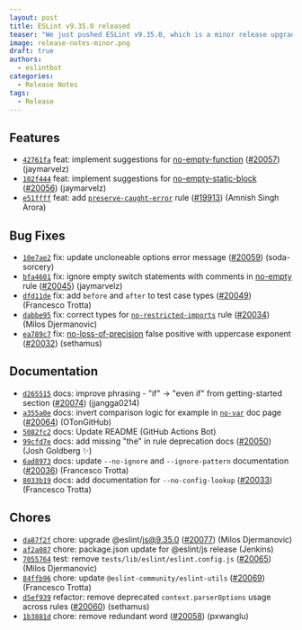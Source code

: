 ```yaml
---
layout: post
title: ESLint v9.35.0 released
teaser: "We just pushed ESLint v9.35.0, which is a minor release upgrade of ESLint. This release adds some new features and fixes several bugs found in the previous release."
image: release-notes-minor.png
draft: true
authors:
  - eslintbot
categories:
  - Release Notes
tags:
  - Release
---
```









## Features


* [`42761fa`](https://github.com/eslint/eslint/commit/42761fa7c872fb9e14c144b692af6967b3662082) feat: implement suggestions for [no-empty-function](/docs/rules/no-empty-function) ([#20057](https://github.com/eslint/eslint/issues/20057)) (jaymarvelz)
* [`102f444`](https://github.com/eslint/eslint/commit/102f44442ac9bf1fcd4ba6ab9fae43ce09199df6) feat: implement suggestions for [no-empty-static-block](/docs/rules/no-empty-static-block) ([#20056](https://github.com/eslint/eslint/issues/20056)) (jaymarvelz)
* [`e51ffff`](https://github.com/eslint/eslint/commit/e51ffff737ca245b3a1d115cb11e1c99737249a3) feat: add [`preserve-caught-error`](/docs/rules/preserve-caught-error) rule ([#19913](https://github.com/eslint/eslint/issues/19913)) (Amnish Singh Arora)






## Bug Fixes


* [`10e7ae2`](https://github.com/eslint/eslint/commit/10e7ae23e30ea0834d9fdeb3a2a1db8103c36cd2) fix: update uncloneable options error message ([#20059](https://github.com/eslint/eslint/issues/20059)) (soda-sorcery)
* [`bfa4601`](https://github.com/eslint/eslint/commit/bfa46013e7ea9a522c02f72250fa07160f96a6b8) fix: ignore empty switch statements with comments in [no-empty](/docs/rules/no-empty) rule ([#20045](https://github.com/eslint/eslint/issues/20045)) (jaymarvelz)
* [`dfd11de`](https://github.com/eslint/eslint/commit/dfd11deb24fc733faa5db751a2f615eb04e48b15) fix: add `before` and `after` to test case types ([#20049](https://github.com/eslint/eslint/issues/20049)) (Francesco Trotta)
* [`dabbe95`](https://github.com/eslint/eslint/commit/dabbe95c39671c5fa272da012ee1432aa088650f) fix: correct types for [`no-restricted-imports`](/docs/rules/no-restricted-imports) rule ([#20034](https://github.com/eslint/eslint/issues/20034)) (Milos Djermanovic)
* [`ea789c7`](https://github.com/eslint/eslint/commit/ea789c7dd234c1a6be499a4644dd0f5c97615972) fix: [no-loss-of-precision](/docs/rules/no-loss-of-precision) false positive with uppercase exponent ([#20032](https://github.com/eslint/eslint/issues/20032)) (sethamus)




## Documentation


* [`d265515`](https://github.com/eslint/eslint/commit/d265515642f65246bcd45c17979f67c2afb12f95) docs: improve phrasing - "if" → "even if" from getting-started section ([#20074](https://github.com/eslint/eslint/issues/20074)) (jjangga0214)
* [`a355a0e`](https://github.com/eslint/eslint/commit/a355a0e5b2e6a47cda099b31dc7d112cfb5c4315) docs: invert comparison logic for example in [`no-var`](/docs/rules/no-var) doc page ([#20064](https://github.com/eslint/eslint/issues/20064)) (OTonGitHub)
* [`5082fc2`](https://github.com/eslint/eslint/commit/5082fc206de6946d9d4c20e57301f78839b3b9f2) docs: Update README (GitHub Actions Bot)
* [`99cfd7e`](https://github.com/eslint/eslint/commit/99cfd7e056e1703941c9eb8ca1ae7fdb1987ba9d) docs: add missing "the" in rule deprecation docs ([#20050](https://github.com/eslint/eslint/issues/20050)) (Josh Goldberg ✨)
* [`6ad8973`](https://github.com/eslint/eslint/commit/6ad8973e5d3c94b8e100b7266f55f8eb0757eb00) docs: update `--no-ignore` and `--ignore-pattern` documentation ([#20036](https://github.com/eslint/eslint/issues/20036)) (Francesco Trotta)
* [`8033b19`](https://github.com/eslint/eslint/commit/8033b195299a1eaa4a0ed6553d9e034a457bb577) docs: add documentation for `--no-config-lookup` ([#20033](https://github.com/eslint/eslint/issues/20033)) (Francesco Trotta)








## Chores


* [`da87f2f`](https://github.com/eslint/eslint/commit/da87f2fe792cab5b69b62bf5c15e69ab4f433087) chore: upgrade @eslint/js@9.35.0 ([#20077](https://github.com/eslint/eslint/issues/20077)) (Milos Djermanovic)
* [`af2a087`](https://github.com/eslint/eslint/commit/af2a0870fdc646091d027516601888923e5bc202) chore: package.json update for @eslint/js release (Jenkins)
* [`7055764`](https://github.com/eslint/eslint/commit/70557649e3111c55d8cddf678b6c4079aa6f0ccc) test: remove `tests/lib/eslint/eslint.config.js` ([#20065](https://github.com/eslint/eslint/issues/20065)) (Milos Djermanovic)
* [`84ffb96`](https://github.com/eslint/eslint/commit/84ffb9680b15e45bfd8c8a5db4731576ddd16fc4) chore: update `@eslint-community/eslint-utils` ([#20069](https://github.com/eslint/eslint/issues/20069)) (Francesco Trotta)
* [`d5ef939`](https://github.com/eslint/eslint/commit/d5ef9397150cc178e1f9891c3ff49ac4871ec786) refactor: remove deprecated `context.parserOptions` usage across rules ([#20060](https://github.com/eslint/eslint/issues/20060)) (sethamus)
* [`1b3881d`](https://github.com/eslint/eslint/commit/1b3881d7e859bec9589e39888656c33c914a8302) chore: remove redundant word ([#20058](https://github.com/eslint/eslint/issues/20058)) (pxwanglu)


